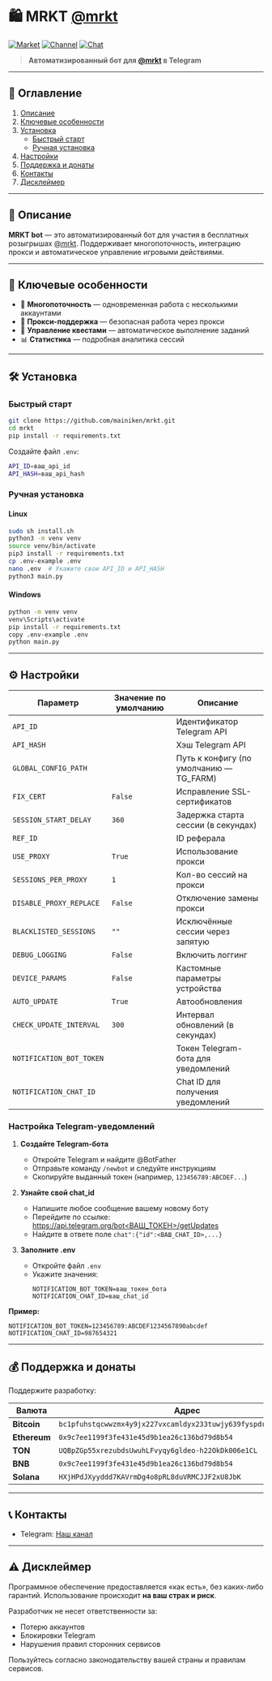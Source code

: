 # 🛍️ MRKT [@mrkt](https://t.me/mrkt/app?startapp=252453226)

[![Market](https://res.cloudinary.com/dkgz59pmw/image/upload/v1736756459/knpk224-28px-market_ksivis.svg)](https://t.me/MaineMarketBot?start=8HVF7S9K)
[![Channel](https://res.cloudinary.com/dkgz59pmw/image/upload/v1736756459/knpk224-28px-channel_psjoqn.svg)](https://t.me/+vpXdTJ_S3mo0ZjIy)
[![Chat](https://res.cloudinary.com/dkgz59pmw/image/upload/v1736756459/knpk224-28px-chat_ixoikd.svg)](https://t.me/+wWQuct9bljQ0ZDA6)

> **Автоматизированный бот для [@mrkt](https://t.me/mrkt/app?startapp=252453226) в Telegram**

---

## 📑 Оглавление

1. [Описание](#📜-описание)
2. [Ключевые особенности](#🌟-ключевые-особенности)
3. [Установка](#🛠️-установка)
   - [Быстрый старт](#быстрый-старт)
   - [Ручная установка](#ручная-установка)
4. [Настройки](#⚙️-настройки)
5. [Поддержка и донаты](#💰-поддержка-и-донаты)
6. [Контакты](#📞-контакты)
7. [Дисклеймер](#⚠️-дисклеймер)

---

## 📜 Описание

**MRKT bot** — это автоматизированный бот для участия в бесплатных розыгрышах [@mrkt](https://t.me/mrkt/app?startapp=252453226). Поддерживает многопоточность, интеграцию прокси и автоматическое управление игровыми действиями.

---

## 🌟 Ключевые особенности

- 🔄 **Многопоточность** — одновременная работа с несколькими аккаунтами  
- 🔐 **Прокси-поддержка** — безопасная работа через прокси  
- 🎯 **Управление квестами** — автоматическое выполнение заданий  
- 📊 **Статистика** — подробная аналитика сессий  

---

## 🛠️ Установка

### Быстрый старт

```bash
git clone https://github.com/mainiken/mrkt.git
cd mrkt
pip install -r requirements.txt
```

Создайте файл `.env`:

```bash
API_ID=ваш_api_id
API_HASH=ваш_api_hash
```

### Ручная установка

#### Linux

```bash
sudo sh install.sh
python3 -m venv venv
source venv/bin/activate
pip3 install -r requirements.txt
cp .env-example .env
nano .env  # Укажите свои API_ID и API_HASH
python3 main.py
```

#### Windows

```bash
python -m venv venv
venv\Scripts\activate
pip install -r requirements.txt
copy .env-example .env
python main.py
```

---

## ⚙️ Настройки

| Параметр                  | Значение по умолчанию      | Описание                                 |
|---------------------------|----------------------------|------------------------------------------|
| `API_ID`                 |                            | Идентификатор Telegram API               |
| `API_HASH`               |                            | Хэш Telegram API                         |
| `GLOBAL_CONFIG_PATH`     |                            | Путь к конфигу (по умолчанию — TG_FARM)  |
| `FIX_CERT`               | `False`                    | Исправление SSL-сертификатов             |
| `SESSION_START_DELAY`    | `360`                      | Задержка старта сессии (в секундах)      |
| `REF_ID`                 |                            | ID реферала                              |
| `USE_PROXY`              | `True`                     | Использование прокси                     |
| `SESSIONS_PER_PROXY`     | `1`                        | Кол-во сессий на прокси                  |
| `DISABLE_PROXY_REPLACE`  | `False`                    | Отключение замены прокси                 |
| `BLACKLISTED_SESSIONS`   | `""`                       | Исключённые сессии через запятую         |
| `DEBUG_LOGGING`          | `False`                    | Включить логгинг                         |
| `DEVICE_PARAMS`          | `False`                    | Кастомные параметры устройства           |
| `AUTO_UPDATE`            | `True`                     | Автообновления                           |
| `CHECK_UPDATE_INTERVAL`  | `300`                      | Интервал обновлений (в секундах)         |
| `NOTIFICATION_BOT_TOKEN` |                            | Токен Telegram-бота для уведомлений      |
| `NOTIFICATION_CHAT_ID`   |                            | Chat ID для получения уведомлений         |

### Настройка Telegram-уведомлений

1. **Создайте Telegram-бота**
   - Откройте Telegram и найдите @BotFather
   - Отправьте команду `/newbot` и следуйте инструкциям
   - Скопируйте выданный токен (например, `123456789:ABCDEF...`)

2. **Узнайте свой chat_id**
   - Напишите любое сообщение вашему новому боту
   - Перейдите по ссылке: [https://api.telegram.org/bot<ВАШ_ТОКЕН>/getUpdates](https://api.telegram.org/bot<ВАШ_ТОКЕН>/getUpdates)
   - Найдите в ответе поле `chat":{"id":<ВАШ_CHAT_ID>,...}`

3. **Заполните .env**
   - Откройте файл `.env`
   - Укажите значения:
     ```env
     NOTIFICATION_BOT_TOKEN=ваш_токен_бота
     NOTIFICATION_CHAT_ID=ваш_chat_id
     ```

**Пример:**
```env
NOTIFICATION_BOT_TOKEN=123456789:ABCDEF1234567890abcdef
NOTIFICATION_CHAT_ID=987654321
```

---

## 💰 Поддержка и донаты

Поддержите разработку:

| Валюта        | Адрес |
|---------------|-------|
| **Bitcoin**   | `bc1pfuhstqcwwzmx4y9jx227vxcamldyx233tuwjy639fyspdrug9jjqer6aqe` |
| **Ethereum**  | `0x9c7ee1199f3fe431e45d9b1ea26c136bd79d8b54` |
| **TON**       | `UQBpZGp55xrezubdsUwuhLFvyqy6gldeo-h22OkDk006e1CL` |
| **BNB**       | `0x9c7ee1199f3fe431e45d9b1ea26c136bd79d8b54` |
| **Solana**    | `HXjHPdJXyyddd7KAVrmDg4o8pRL8duVRMCJJF2xU8JbK` |

---

## 📞 Контакты

- Telegram: [Наш канал](https://t.me/+vpXdTJ_S3mo0ZjIy)

---

## ⚠️ Дисклеймер

Программное обеспечение предоставляется «как есть», без каких-либо гарантий. Использование происходит **на ваш страх и риск**.

Разработчик не несет ответственности за:

- Потерю аккаунтов  
- Блокировки Telegram  
- Нарушения правил сторонних сервисов  

Пользуйтесь согласно законодательству вашей страны и правилам сервисов.
